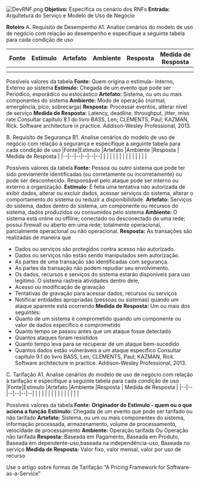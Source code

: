 ![DevRNF.png](/.attachments/DevRNF-7aececc5-7f13-4040-a5a3-e72d27d82cdd.png)
**Objetivo:** Especifica os cenário dos RNFs
**Entrada:** Arquitetura do Serviço e Modelo de Uso de Negócio

**Roteiro**
A. Requisito de Desempenho
A1. Analise cenários do modelo de uso de negócio com relação ao desempenho e especifique a seguinte tabela para cada condição de uso

|Fonte|Estimulo  |Artefato  |Ambiente  |Resposta  | Medida de Resposta |
|--|--|--|--|--|--|
|  |  |  |  |  |  |
|  |  |  |  |  |  |

Possíveis valores da tabela
**Fonte:** Quem origina o estimula- Interno, Externo ao sistema
**Estímulo:** Chegada de um evento que pode ser Periódico, esporádico ou estocástico 
**Artefato:** Sistema, ou um ou mais componentes do sistema
**Ambiente:** Modo de operação (normal, emergência, pico, sobrecarga)
**Resposta:** Processar eventos, alterar nível de serviço
**Medida de Resposta:** Latency, deadline. throughput, jitter, miss rate
Consultar capítulo 8.1 do livro BASS, Len; CLEMENTS, Paul; KAZMAN, Rick. Software architecture in practice. Addison-Wesley Professional, 2013.

B. Requisito de Segurança
B1. Analise cenários do modelo de uso de negócio com relação à segurança e especifique a seguinte tabela para cada condição de uso
|Fonte|Estimulo  |Artefato  |Ambiente  |Resposta  | Medida de Resposta |
|--|--|--|--|--|--|
|  |  |  |  |  |  |
|  |  |  |  |  |  |

Possíveis valores da tabela
**Fonte:** Pessoa ou outro sistema que pode ter sido previamente identificadas (ou corretamente ou incorretamente} ou pode ser desconhecido. Responsável pelo ataque pode ser interno ou externo a organização.
**Estímulo:** É feita uma tentativa não autorizada de exibir dados, alterar ou excluir dados, acessar serviços do sistema, alterar o comportamento do sistema ou reduzir a disponibilidade. 
**Artefato:** Serviços do sistema, dados dentro do sistema, um componente ou recursos do sistema, dados produzidos ou consumidos pelo sistema
**Ambiente:** O sistema está online ou offline; conectado ou desconectado de uma rede; possui firewall ou aberto em uma rede; totalmente operacional, parcialmente operacional ou não operacional.
**Resposta:** 
As transações são realizadas de maneira que
- Dados ou serviços são protegidos contra acesso não autorizado.
- Dados ou serviços não estão sendo manipulados sem autorização.
- As partes de uma transação são identificadas com segurança.
- As partes da transação não podem repudiar seu envolvimento.
- Os dados, recursos e serviços do sistema estarão disponíveis para uso legítimo.
O sistema rastreia atividades dentro dele,
- Acesso ou modificação de gravação
- Tentativas de gravação para acessar dados, recursos ou serviços
- Notificar entidades apropriadas (pessoas ou sistemas) quando um ataque aparente está ocorrendo
**Medida de Resposta:** Um ou mais dos seguintes:
- Quanto de um sistema é comprometido quando um componente ou valor de dados específico é comprometido
- Quanto tempo se passou antes que um ataque fosse detectado
- Quantos ataques foram resistidos
- Quanto tempo leva para se recuperar de um ataque bem-sucedido
- Quantos dados estão vulneráveis a um ataque específico
Consultar capítulo 9.1 do livro BASS, Len; CLEMENTS, Paul; KAZMAN, Rick. Software architecture in practice. Addison-Wesley Professional, 2013.



C. Tarifação
A1. Analise cenários do modelo de uso de negócio com relação à tarifação e especifique a seguinte tabela para cada condição de uso
|Fonte|Estimulo  |Artefato  |Ambiente  |Resposta  | Medida de Resposta |
|--|--|--|--|--|--|
|  |  |  |  |  |  |
|  |  |  |  |  |  |

Possíveis valores da tabela
**Fonte:** **Originador do Estimulo - quem ou o que aciona a função**
**Estímulo:** Chegada de um evento que pode ser tarifado ou não tarifado
**Artefato:** Sistema, ou um ou mais componentes do sistema, informação processada, armazenamento, volume de processamento,  velocidade de processamento
**Ambiente:** Operação tarifada Ou Operação não tarifada
**Resposta:** Baseada em Pagamento, Baseada em Produto, Baseada em dependente-uso,baseada na independência-uso, Baseada no serviço
**Medida de Resposta:** Valor fixo, valor mensal, valor por uso de recurso 

Use o artigo sobre formas de Tarifação “A Pricing Framework for Software-as-a-Service"

